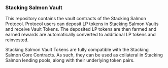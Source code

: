 ### Stacking Salmon Vault

This repository contains the vault contracts of the Stacking Salmon Protocol. Protocol users can deposit LP tokens in Stacking Salmon Vaults and receive Vault Tokens. The deposited LP tokens are then farmed and earned rewards are automatically converted to additional LP tokens and reinvested.

Stacking Salmon Vault Tokens are fully compatible with the Stacking Salmon Core Contracts. As such, they can be used as collateral in Stacking Salmon lending pools, along with their underlying token pairs.
